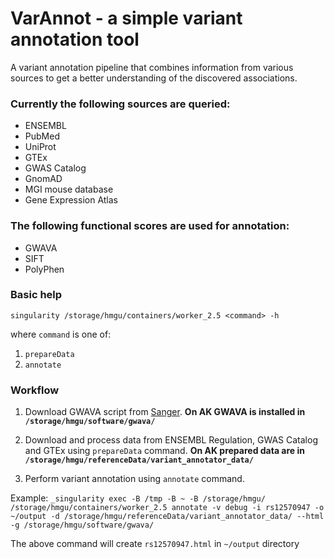# VarAnnot - a simple variant annotation tool

A variant annotation pipeline that combines information from various sources to get a better understanding of the discovered associations.


### Currently the following sources are queried:

* ENSEMBL
* PubMed
* UniProt
* GTEx
* GWAS Catalog
* GnomAD
* MGI mouse database
* Gene Expression Atlas

### The following functional scores are used for annotation:

* GWAVA
* SIFT
* PolyPhen

### Basic help

```
singularity /storage/hmgu/containers/worker_2.5 <command> -h
```

where ```command``` is one of:
1. ```prepareData```
2. ```annotate```

### Workflow

1. Download GWAVA script from [Sanger](https://www.sanger.ac.uk/sanger/StatGen_Gwava). **On AK GWAVA is installed in ```/storage/hmgu/software/gwava/```**

1. Download and process data from ENSEMBL Regulation, GWAS Catalog and GTEx using ```prepareData``` command. **On AK prepared data are in ```/storage/hmgu/referenceData/variant_annotator_data/```**

2. Perform variant annotation using ```annotate``` command.

Example: 
```_singularity exec -B /tmp -B ~ -B /storage/hmgu/ /storage/hmgu/containers/worker_2.5 annotate -v debug -i rs12570947 -o ~/output -d /storage/hmgu/referenceData/variant_annotator_data/ --html -g /storage/hmgu/software/gwava/```

The above command will create ```rs12570947.html``` in ```~/output``` directory
